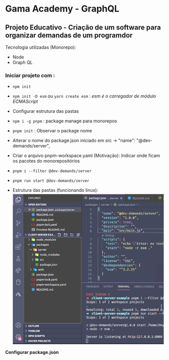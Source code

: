 # Gama Academy - GraphQL 

## Projeto Educativo - Criação de um software para organizar demandas de um programdor
Tecnologia utilizadas (Monorepo):
- Node
- Graph QL


### Iniciar projeto com :

- `npm init`

- `npm init -D esm` ou `yarn create esm` : _esm é o carregador de módulo ECMAScript_

- Configurar estrutura das pastas

- `npm i -g pnpm` : package manage para monorepos

- `pnpm init` : Observar o package nome

- Alterar o nome do package.json iniciado em src -> "name": "@dev-demands/server",

- Criar o arquivo pnpm-workspace.yaml (Motivação): Indicar onde ficam os pacotes do monorepositórios

- `pnpm i --filter @dev-demands/server`

- `pnpm run start @dev-demands/server`

- Estrutura das pastas (funcionando linux):   
![Estrutura inicial das pastas](./img/estrutura-pastas.png?raw=true "Optional Title")

**Configurar package.json**
